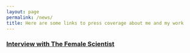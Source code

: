 ```yaml
---
layout: page
permalink: /news/
title: Here are some links to press coverage about me and my work
---
```



 <a href="https://thefemalescientist.com/portrait/andrea-paz/826/meet-andrea-paz-a-biologist-focusing-on-species-distributions-and-diversity-in-neotropical-amphibians/"><h3>Interview with The Female Scientist </a></h3>


